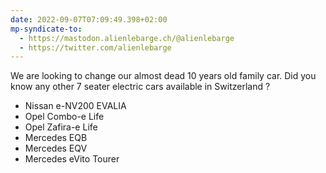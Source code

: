 ```yaml
---
date: 2022-09-07T07:09:49.398+02:00
mp-syndicate-to:
  - https://mastodon.alienlebarge.ch/@alienlebarge
  - https://twitter.com/alienlebarge
---
```

We are looking to change our almost dead 10 years old family car.
Did you know any other 7  seater electric cars available in Switzerland ?

- Nissan e-NV200 EVALIA
- Opel Combo-e Life
- Opel Zafira-e Life
- Mercedes EQB
- Mercedes EQV
- Mercedes eVito Tourer
